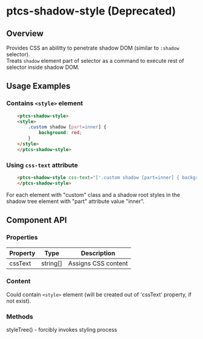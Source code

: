 # ptcs-shadow-style (Deprecated)

## Overview

Provides CSS an abilitty to penetrate shadow DOM (similar to `:shadow` selector).  
Treats `shadow` element part of selector as a command to execute rest of selector inside shadow DOM.

## Usage Examples
### Contains `<style>` element
```html
    <ptcs-shadow-style>
    <style>
        .custom shadow [part=inner] {
            background: red;
        }
    </style>
    </ptcs-shadow-style>
```
### Using `css-text` attribute
```html
    <ptcs-shadow-style css-text="['.custom shadow [part=inner] { background: red; }']">
    </ptcs-shadow-style>
```

For each element with "custom" class and a shadow root styles in the shadow tree element with "part" attribute value "inner".

## Component API

### Properties
| Property | Type | Description |
|----------|------|-------------|
| cssText | string[] | Assigns CSS content |

### Content

Could contain `<style>` element (will be created out of 'cssText' property, if not exist).

### Methods

styleTree() - forcibly invokes styling process

